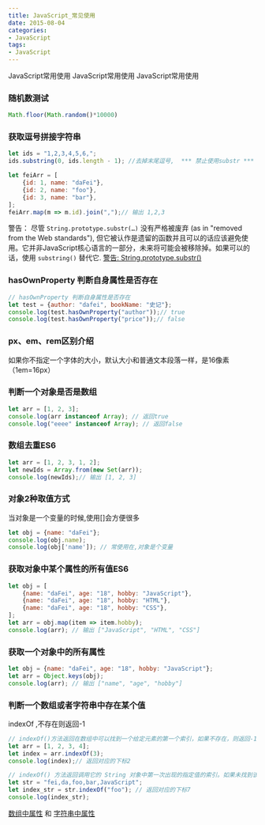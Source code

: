 ```yaml
---
title: JavaScript_常见使用
date: 2015-08-04
categories: 
- JavaScript
tags:
- JavaScript
---
```

 JavaScript常用使用
 JavaScript常用使用
 JavaScript常用使用

<!-- more -->

### 随机数测试

```javascript
Math.floor(Math.random()*10000)
```

### 获取逗号拼接字符串

```javascript
let ids = "1,2,3,4,5,6,";
ids.substring(0, ids.length - 1); //去掉末尾逗号,  *** 禁止使用substr ***

let feiArr = [
    {id: 1, name: "daFei"},
    {id: 2, name: "foo"},
    {id: 3, name: "bar"},
];
feiArr.map(m => m.id).join(",");// 输出 1,2,3

```

警告： 尽管 `String.prototype.substr(…)` 没有严格被废弃 (as in "removed from the Web standards"), 但它被认作是遗留的函数并且可以的话应该避免使用。它并非JavaScript核心语言的一部分，未来将可能会被移除掉。如果可以的话，使用 `substring()` 替代它.       [警告: String.prototype.substr()](https://developer.mozilla.org/zh-CN/docs/Web/JavaScript/Reference/Global_Objects/String/substr)

### hasOwnProperty 判断自身属性是否存在 

```javascript
// hasOwnProperty 判断自身属性是否存在 
let test = {author: "dafei", bookName: "史记"};
console.log(test.hasOwnProperty("author"));// true
console.log(test.hasOwnProperty("price"));// false
```

### px、em、rem区别介绍

如果你不指定一个字体的大小，默认大小和普通文本段落一样，是16像素（1em=16px）

### 判断一个对象是否是数组

```javascript
let arr = [1, 2, 3];
console.log(arr instanceof Array); // 返回true
console.log("eeee" instanceof Array); // 返回false
```

### 数组去重ES6

```javascript
let arr = [1, 2, 3, 1, 2];
let newIds = Array.from(new Set(arr));
console.log(newIds);// 输出 [1, 2, 3]
```

### 对象2种取值方式

当对象是一个变量的时候,使用[]会方便很多

```javascript
let obj = {name: "daFei"};
console.log(obj.name);
console.log(obj['name']); // 常使用在,对象是个变量
```

### 获取对象中某个属性的所有值ES6

```javascript
let obj = [
    {name: "daFei", age: "18", hobby: "JavaScript"},
    {name: "daFei", age: "18", hobby: "HTML"},
    {name: "daFei", age: "18", hobby: "CSS"},
];
let arr = obj.map(item => item.hobby);
console.log(arr); // 输出 ["JavaScript", "HTML", "CSS"]
```

### 获取一个对象中的所有属性

````javascript
let obj = {name: "daFei", age: "18", hobby: "JavaScript"};
let arr = Object.keys(obj);
console.log(arr); // 输出 ["name", "age", "hobby"]
````

### 判断一个数组或者字符串中存在某个值

indexOf ,不存在则返回-1

```javascript
// indexOf()方法返回在数组中可以找到一个给定元素的第一个索引，如果不存在，则返回-1。
let arr = [1, 2, 3, 4];
let index = arr.indexOf(3);
console.log(index);// 返回对应的下标2

// indexOf() 方法返回调用它的 String 对象中第一次出现的指定值的索引。如果未找到该值，则返回 -1。
let str = "fei,da,foo,bar,JavaScript";
let index_str = str.indexOf("foo"); // 返回对应的下标7
console.log(index_str);
```

[数组中属性](https://developer.mozilla.org/zh-CN/docs/Web/JavaScript/Reference/Global_Objects/Array/indexOf) 和  [字符串中属性](https://developer.mozilla.org/zh-CN/docs/Web/JavaScript/Reference/Global_Objects/String/indexOf)



























